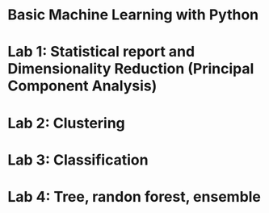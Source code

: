 Basic Machine Learning with Python
=========
Lab 1: Statistical report and Dimensionality Reduction (Principal Component Analysis)
===
Lab 2: Clustering
===
Lab 3: Classification
===
Lab 4: Tree, randon forest, ensemble 
===
